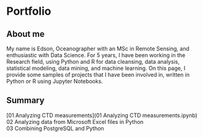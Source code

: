 # Portfolio

## About me
My name is Edson, Oceanographer with an MSc in Remote Sensing, and enthusiastic with Data Science. For 5 years, I have been working in the Research field, using Python and R for data cleansing, data analysis, statistical modeling, data mining, and machine learning. On this page, I provide some samples of projects that I have been involved in, written in Python or R using Jupyter Notebooks.

## Summary
[01 Analyzing CTD measurements](01 Analyzing CTD measurements.ipynb)
<br>
02 Analyzing data from Microsoft Excel files in Python
<br>
03 Combining PostgreSQL and Python
